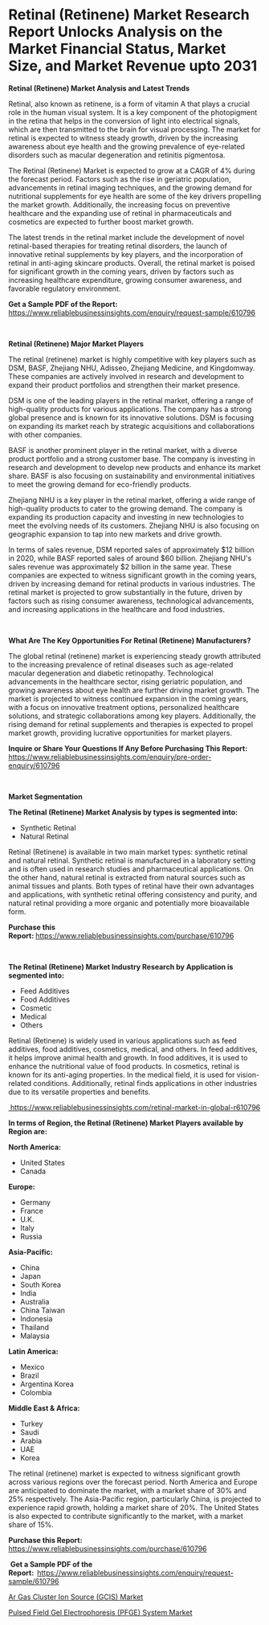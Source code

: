 <p><h1>Retinal (Retinene) Market Research Report Unlocks Analysis on the Market Financial Status, Market Size, and Market Revenue upto 2031</h1></p><p><strong>Retinal (Retinene) Market Analysis and Latest Trends</strong></p>
<p><p>Retinal, also known as retinene, is a form of vitamin A that plays a crucial role in the human visual system. It is a key component of the photopigment in the retina that helps in the conversion of light into electrical signals, which are then transmitted to the brain for visual processing. The market for retinal is expected to witness steady growth, driven by the increasing awareness about eye health and the growing prevalence of eye-related disorders such as macular degeneration and retinitis pigmentosa.</p><p>The Retinal (Retinene) Market is expected to grow at a CAGR of 4% during the forecast period. Factors such as the rise in geriatric population, advancements in retinal imaging techniques, and the growing demand for nutritional supplements for eye health are some of the key drivers propelling the market growth. Additionally, the increasing focus on preventive healthcare and the expanding use of retinal in pharmaceuticals and cosmetics are expected to further boost market growth.</p><p>The latest trends in the retinal market include the development of novel retinal-based therapies for treating retinal disorders, the launch of innovative retinal supplements by key players, and the incorporation of retinal in anti-aging skincare products. Overall, the retinal market is poised for significant growth in the coming years, driven by factors such as increasing healthcare expenditure, growing consumer awareness, and favorable regulatory environment.</p></p>
<p><strong>Get a Sample PDF of the Report:&nbsp;</strong> <a href="https://www.reliablebusinessinsights.com/enquiry/request-sample/610796">https://www.reliablebusinessinsights.com/enquiry/request-sample/610796</a></p>
<p>&nbsp;</p>
<p><strong>Retinal (Retinene) Major Market Players</strong></p>
<p><p>The retinal (retinene) market is highly competitive with key players such as DSM, BASF, Zhejiang NHU, Adisseo, Zhejiang Medicine, and Kingdomway. These companies are actively involved in research and development to expand their product portfolios and strengthen their market presence.</p><p>DSM is one of the leading players in the retinal market, offering a range of high-quality products for various applications. The company has a strong global presence and is known for its innovative solutions. DSM is focusing on expanding its market reach by strategic acquisitions and collaborations with other companies.</p><p>BASF is another prominent player in the retinal market, with a diverse product portfolio and a strong customer base. The company is investing in research and development to develop new products and enhance its market share. BASF is also focusing on sustainability and environmental initiatives to meet the growing demand for eco-friendly products.</p><p>Zhejiang NHU is a key player in the retinal market, offering a wide range of high-quality products to cater to the growing demand. The company is expanding its production capacity and investing in new technologies to meet the evolving needs of its customers. Zhejiang NHU is also focusing on geographic expansion to tap into new markets and drive growth.</p><p>In terms of sales revenue, DSM reported sales of approximately $12 billion in 2020, while BASF reported sales of around $60 billion. Zhejiang NHU's sales revenue was approximately $2 billion in the same year. These companies are expected to witness significant growth in the coming years, driven by increasing demand for retinal products in various industries. The retinal market is projected to grow substantially in the future, driven by factors such as rising consumer awareness, technological advancements, and increasing applications in the healthcare and food industries.</p></p>
<p>&nbsp;</p>
<p><strong>What Are The Key Opportunities For Retinal (Retinene) Manufacturers?</strong></p>
<p><p>The global retinal (retinene) market is experiencing steady growth attributed to the increasing prevalence of retinal diseases such as age-related macular degeneration and diabetic retinopathy. Technological advancements in the healthcare sector, rising geriatric population, and growing awareness about eye health are further driving market growth. The market is projected to witness continued expansion in the coming years, with a focus on innovative treatment options, personalized healthcare solutions, and strategic collaborations among key players. Additionally, the rising demand for retinal supplements and therapies is expected to propel market growth, providing lucrative opportunities for market players.</p></p>
<p><strong>Inquire or Share Your Questions If Any Before Purchasing This Report:</strong> <a href="https://www.reliablebusinessinsights.com/enquiry/pre-order-enquiry/610796">https://www.reliablebusinessinsights.com/enquiry/pre-order-enquiry/610796</a></p>
<p>&nbsp;</p>
<p><strong>Market Segmentation</strong></p>
<p><strong>The Retinal (Retinene) Market Analysis by types is segmented into:</strong></p>
<p><ul><li>Synthetic Retinal</li><li>Natural Retinal</li></ul></p>
<p><p>Retinal (Retinene) is available in two main market types: synthetic retinal and natural retinal. Synthetic retinal is manufactured in a laboratory setting and is often used in research studies and pharmaceutical applications. On the other hand, natural retinal is extracted from natural sources such as animal tissues and plants. Both types of retinal have their own advantages and applications, with synthetic retinal offering consistency and purity, and natural retinal providing a more organic and potentially more bioavailable form.</p></p>
<p><strong>Purchase this Report:&nbsp;</strong><a href="https://www.reliablebusinessinsights.com/purchase/610796">https://www.reliablebusinessinsights.com/purchase/610796</a></p>
<p>&nbsp;</p>
<p><strong>The Retinal (Retinene) Market Industry Research by Application is segmented into:</strong></p>
<p><ul><li>Feed Additives</li><li>Food Additives</li><li>Cosmetic</li><li>Medical</li><li>Others</li></ul></p>
<p><p>Retinal (Retinene) is widely used in various applications such as feed additives, food additives, cosmetics, medical, and others. In feed additives, it helps improve animal health and growth. In food additives, it is used to enhance the nutritional value of food products. In cosmetics, retinal is known for its anti-aging properties. In the medical field, it is used for vision-related conditions. Additionally, retinal finds applications in other industries due to its versatile properties and benefits.</p></p>
<p><a href="https://www.reliablebusinessinsights.com/retinal-market-in-global-r610796">&nbsp;https://www.reliablebusinessinsights.com/retinal-market-in-global-r610796</a></p>
<p><strong>In terms of Region, the Retinal (Retinene) Market Players available by Region are:</strong></p>
<p>
    <p> <strong> North America: </strong>
        <ul>
            <li>United States</li>
            <li>Canada</li>
        </ul>
        </p> 
    <p> <strong> Europe: </strong>
        <ul>
            <li>Germany</li>
            <li>France</li>
            <li>U.K.</li>
            <li>Italy</li>
            <li>Russia</li>
        </ul>
        </p> 
    <p> <strong> Asia-Pacific: </strong>
        <ul>
            <li>China</li>
            <li>Japan</li>
            <li>South Korea</li>
            <li>India</li>
            <li>Australia</li>
            <li>China Taiwan</li>
            <li>Indonesia</li>
            <li>Thailand</li>
            <li>Malaysia</li>
        </ul>
        </p> 
    <p> <strong> Latin America: </strong>
        <ul>
            <li>Mexico</li>
            <li>Brazil</li>
            <li>Argentina Korea</li>
            <li>Colombia</li>
        </ul>
        </p> 
    <p> <strong> Middle East & Africa: </strong>
        <ul>
            <li>Turkey</li>
            <li>Saudi</li>
            <li>Arabia</li>
            <li>UAE</li>
            <li>Korea</li>
        </ul>
    </p>
    </p>
<p><p>The retinal (retinene) market is expected to witness significant growth across various regions over the forecast period. North America and Europe are anticipated to dominate the market, with a market share of 30% and 25% respectively. The Asia-Pacific region, particularly China, is projected to experience rapid growth, holding a market share of 20%. The United States is also expected to contribute significantly to the market, with a market share of 15%.</p></p>
<p><strong>Purchase this Report: </strong><a href="https://www.reliablebusinessinsights.com/purchase/610796">https://www.reliablebusinessinsights.com/purchase/610796</a></p>
<p>&nbsp;<strong>Get a Sample PDF of the Report:&nbsp;&nbsp;</strong><a href="https://www.reliablebusinessinsights.com/enquiry/request-sample/610796">https://www.reliablebusinessinsights.com/enquiry/request-sample/610796</a></p>
<p><strong></strong></p>
<p><p><a href="https://github.com/rionkhanvai01/Market-Research-Report-List-1/blob/main/ar-gas-cluster-ion-source-gcis-market.md">Ar Gas Cluster Ion Source (GCIS) Market</a></p><p><a href="https://github.com/haleemasakdiya1/Market-Research-Report-List-1/blob/main/pulsed-field-gel-electrophoresis-pfge-system-market.md">Pulsed Field Gel Electrophoresis (PFGE) System Market</a></p></p>